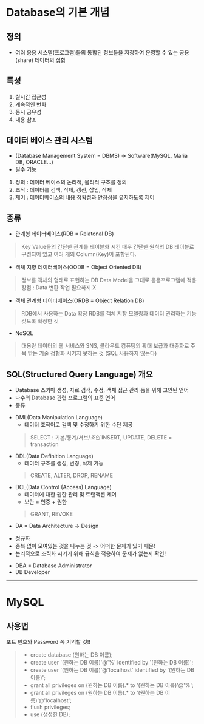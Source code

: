 # Database의 기본 개념

## 정의
 * 여러 응용 시스템(프로그램)들의 통합된 정보들을 저장하여 운영할 수 있는 공용(share) 데이터의 집합

## 특성
1. 실시간 접근성
2. 계속적인 변화
3. 동시 공유성
4. 내용 참조

## 데이터 베이스 관리 시스템
 * (Database Management System = DBMS) -> Software(MySQL, Maria DB, ORACLE...)
 * 필수 기능
  1. 정의 : 데이터 베이스의 논리적, 물리적 구조를 정의
  2. 조작 : 데이터를 검색, 삭제, 갱신, 삽입, 삭제
  3. 제어 : 데이터베이스의 내용 정확성과 안정성을 유지하도록 제어

## 종류
 * 관계형 데이터베이스(RDB = Relatonal DB)
 > Key Value들의 간단한 관계를 테이블화 시킨 매우 간단한 원칙의 DB
 > 테이블로 구성되어 있고 여러 개의 Column(Key)이 포함된다.
 * 객체 지향 데이터베이스(OODB = Object Oriented DB)
 > 정보를 객체의 형태로 표현하는 DB
 > Data Model을 그대로 응용프로그램에 적용
 > 장점 : Data 변환 작업 필요하지 X
 * 객체 관계형 데이터베이스(ORDB = Object Relation DB)
 > RDB에서 사용하는 Data 확장
 > RDB를 객체 지향 모델링과 데이터 관리하는 기능 갖도록 확장한 것
 * NoSQL
 > 대용량 데이터의 웹 서비스와 SNS, 클라우드 컴퓨팅의 확대 보급과 대중화로 주목 받는 기술
 > 정형화 시키지 못하는 것 (SQL 사용하지 않는다)

## SQL(Structured Query Language) 개요
 * Database 스키마 생성, 자료 검색, 수정, 객체 접근 관리 등을 위해 고안된 언어
 * 다수의 Database 관련 프로그램의 표준 언어
 * 종류
  - DML(Data Manipulation Language)
    - 데이터 조작어로 검색 및 수정하기 위한 수단 제공
    > SELECT : 기본/통계/서브/*조인*
    > INSERT, UPDATE, DELETE = transaction
  - DDL(Data Definition Language)
    - 데이터 구조를 생성, 변경, 삭제 기능
    > CREATE, ALTER, DROP, RENAME
  - DCL(Data Control (Access) Language)
    - 데이터에 대한 권한 관리 및 트랜잭션 제어
    - 보안 = 인증 + 권한
    > GRANT, REVOKE

 * DA = Data Architecture -> Design
  - 정규화
   - 중복 없이 모여있는 것을 나누는 것 -> 어떠한 문제가 있기 때문!
   - 논리적으로 조직화 시키기 위해 규칙을 적용하여 문제가 없는지 확인!
 * DBA = Database Administrator
 * DB Developer

---

# MySQL

## 사용법
 포트 번호와 Password 꼭 기억할 것!!
 > * create database (원하는 DB 이름);
 > * create user '(원하는 DB 이름)'@'%' identified by '(원하는 DB 이름)';
 > * create user '(원하는 DB 이름)'@'localhost' identified by '(원하는 DB 이름)';
 > * grant all privileges on (원하는 DB 이름).* to '(원하는 DB 이름)'@'%';
 > * grant all privileges on (원하는 DB 이름).* to '(원하는 DB 이름)'@'localhost';
 > * flush privileges;
 > * use (생성한 DB);
